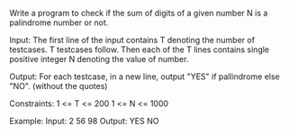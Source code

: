 Write a program to check if the sum of digits of a given number N is a palindrome number or not.

Input:
The first line of the input contains T denoting the number of testcases. T testcases follow. Then each of the T lines contains single positive integer N denoting the value of number.

Output:
For each testcase, in a new line, output "YES" if pallindrome else "NO". (without the quotes)

Constraints:
1 <= T <= 200
1 <= N <= 1000

Example:
Input:
2
56
98
Output:
YES
NO
